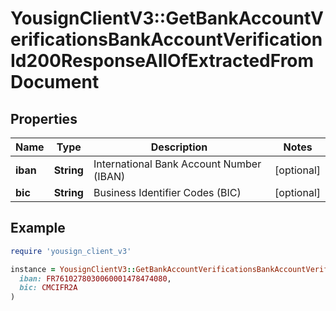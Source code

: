 # YousignClientV3::GetBankAccountVerificationsBankAccountVerificationId200ResponseAllOfExtractedFromDocument

## Properties

| Name | Type | Description | Notes |
| ---- | ---- | ----------- | ----- |
| **iban** | **String** | International Bank Account Number (IBAN) | [optional] |
| **bic** | **String** | Business Identifier Codes (BIC) | [optional] |

## Example

```ruby
require 'yousign_client_v3'

instance = YousignClientV3::GetBankAccountVerificationsBankAccountVerificationId200ResponseAllOfExtractedFromDocument.new(
  iban: FR7610278030060001478474080,
  bic: CMCIFR2A
)
```

